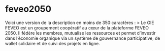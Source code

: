 # feveo2050
Voici une version de la description en moins de 350 caractères :  > Le GIE FEVEO est un groupement coopératif au cœur de la plateforme FEVEO 2050. Il fédère les membres, mutualise les ressources et permet d’investir dans l’économie organique via un système de gouvernance participative, de wallet solidaire et de suivi des projets en ligne.
